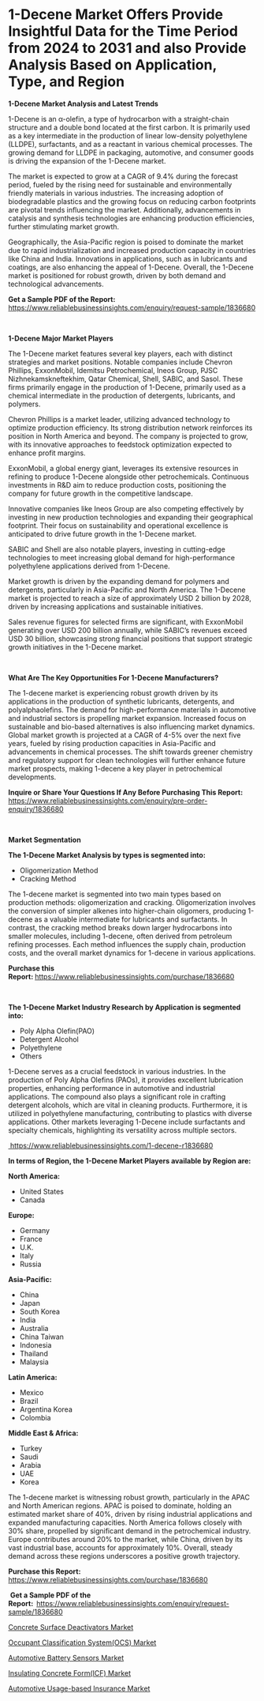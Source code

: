 <p><h1>1-Decene Market Offers Provide Insightful Data for the Time Period from 2024 to 2031 and also Provide Analysis Based on Application, Type, and Region</h1></p><p><strong>1-Decene Market Analysis and Latest Trends</strong></p>
<p><p>1-Decene is an α-olefin, a type of hydrocarbon with a straight-chain structure and a double bond located at the first carbon. It is primarily used as a key intermediate in the production of linear low-density polyethylene (LLDPE), surfactants, and as a reactant in various chemical processes. The growing demand for LLDPE in packaging, automotive, and consumer goods is driving the expansion of the 1-Decene market.</p><p>The market is expected to grow at a CAGR of 9.4% during the forecast period, fueled by the rising need for sustainable and environmentally friendly materials in various industries. The increasing adoption of biodegradable plastics and the growing focus on reducing carbon footprints are pivotal trends influencing the market. Additionally, advancements in catalysis and synthesis technologies are enhancing production efficiencies, further stimulating market growth.</p><p>Geographically, the Asia-Pacific region is poised to dominate the market due to rapid industrialization and increased production capacity in countries like China and India. Innovations in applications, such as in lubricants and coatings, are also enhancing the appeal of 1-Decene. Overall, the 1-Decene market is positioned for robust growth, driven by both demand and technological advancements.</p></p>
<p><strong>Get a Sample PDF of the Report:&nbsp;</strong> <a href="https://www.reliablebusinessinsights.com/enquiry/request-sample/1836680?utm_campaign=116&utm_medium=2&utm_source=Github&utm_content=ia&utm_term=31122024&utm_id=1-decene">https://www.reliablebusinessinsights.com/enquiry/request-sample/1836680</a></p>
<p>&nbsp;</p>
<p><strong>1-Decene Major Market Players</strong></p>
<p><p>The 1-Decene market features several key players, each with distinct strategies and market positions. Notable companies include Chevron Phillips, ExxonMobil, Idemitsu Petrochemical, Ineos Group, PJSC Nizhnekamskneftekhim, Qatar Chemical, Shell, SABIC, and Sasol. These firms primarily engage in the production of 1-Decene, primarily used as a chemical intermediate in the production of detergents, lubricants, and polymers.</p><p>Chevron Phillips is a market leader, utilizing advanced technology to optimize production efficiency. Its strong distribution network reinforces its position in North America and beyond. The company is projected to grow, with its innovative approaches to feedstock optimization expected to enhance profit margins.</p><p>ExxonMobil, a global energy giant, leverages its extensive resources in refining to produce 1-Decene alongside other petrochemicals. Continuous investments in R&D aim to reduce production costs, positioning the company for future growth in the competitive landscape.</p><p>Innovative companies like Ineos Group are also competing effectively by investing in new production technologies and expanding their geographical footprint. Their focus on sustainability and operational excellence is anticipated to drive future growth in the 1-Decene market.</p><p>SABIC and Shell are also notable players, investing in cutting-edge technologies to meet increasing global demand for high-performance polyethylene applications derived from 1-Decene. </p><p>Market growth is driven by the expanding demand for polymers and detergents, particularly in Asia-Pacific and North America. The 1-Decene market is projected to reach a size of approximately USD 2 billion by 2028, driven by increasing applications and sustainable initiatives.</p><p>Sales revenue figures for selected firms are significant, with ExxonMobil generating over USD 200 billion annually, while SABIC’s revenues exceed USD 30 billion, showcasing strong financial positions that support strategic growth initiatives in the 1-Decene market.</p></p>
<p>&nbsp;</p>
<p><strong>What Are The Key Opportunities For 1-Decene Manufacturers?</strong></p>
<p><p>The 1-decene market is experiencing robust growth driven by its applications in the production of synthetic lubricants, detergents, and polyalphaolefins. The demand for high-performance materials in automotive and industrial sectors is propelling market expansion. Increased focus on sustainable and bio-based alternatives is also influencing market dynamics. Global market growth is projected at a CAGR of 4-5% over the next five years, fueled by rising production capacities in Asia-Pacific and advancements in chemical processes. The shift towards greener chemistry and regulatory support for clean technologies will further enhance future market prospects, making 1-decene a key player in petrochemical developments.</p></p>
<p><strong>Inquire or Share Your Questions If Any Before Purchasing This Report:</strong> <a href="https://www.reliablebusinessinsights.com/enquiry/pre-order-enquiry/1836680?utm_campaign=116&utm_medium=2&utm_source=Github&utm_content=ia&utm_term=31122024&utm_id=1-decene">https://www.reliablebusinessinsights.com/enquiry/pre-order-enquiry/1836680</a></p>
<p>&nbsp;</p>
<p><strong>Market Segmentation</strong></p>
<p><strong>The 1-Decene Market Analysis by types is segmented into:</strong></p>
<p><ul><li>Oligomerization Method</li><li>Cracking Method</li></ul></p>
<p><p>The 1-decene market is segmented into two main types based on production methods: oligomerization and cracking. Oligomerization involves the conversion of simpler alkenes into higher-chain oligomers, producing 1-decene as a valuable intermediate for lubricants and surfactants. In contrast, the cracking method breaks down larger hydrocarbons into smaller molecules, including 1-decene, often derived from petroleum refining processes. Each method influences the supply chain, production costs, and the overall market dynamics for 1-decene in various applications.</p></p>
<p><strong>Purchase this Report:&nbsp;</strong><a href="https://www.reliablebusinessinsights.com/purchase/1836680?utm_campaign=116&utm_medium=2&utm_source=Github&utm_content=ia&utm_term=31122024&utm_id=1-decene">https://www.reliablebusinessinsights.com/purchase/1836680</a></p>
<p>&nbsp;</p>
<p><strong>The 1-Decene Market Industry Research by Application is segmented into:</strong></p>
<p><ul><li>Poly Alpha Olefin(PAO)</li><li>Detergent Alcohol</li><li>Polyethylene</li><li>Others</li></ul></p>
<p><p>1-Decene serves as a crucial feedstock in various industries. In the production of Poly Alpha Olefins (PAOs), it provides excellent lubrication properties, enhancing performance in automotive and industrial applications. The compound also plays a significant role in crafting detergent alcohols, which are vital in cleaning products. Furthermore, it is utilized in polyethylene manufacturing, contributing to plastics with diverse applications. Other markets leveraging 1-Decene include surfactants and specialty chemicals, highlighting its versatility across multiple sectors.</p></p>
<p><a href="https://www.reliablebusinessinsights.com/1-decene-r1836680?utm_campaign=116&utm_medium=2&utm_source=Github&utm_content=ia&utm_term=31122024&utm_id=1-decene">&nbsp;https://www.reliablebusinessinsights.com/1-decene-r1836680</a></p>
<p><strong>In terms of Region, the 1-Decene Market Players available by Region are:</strong></p>
<p>
    <p> <strong> North America: </strong>
        <ul>
            <li>United States</li>
            <li>Canada</li>
        </ul>
        </p> 
    <p> <strong> Europe: </strong>
        <ul>
            <li>Germany</li>
            <li>France</li>
            <li>U.K.</li>
            <li>Italy</li>
            <li>Russia</li>
        </ul>
        </p> 
    <p> <strong> Asia-Pacific: </strong>
        <ul>
            <li>China</li>
            <li>Japan</li>
            <li>South Korea</li>
            <li>India</li>
            <li>Australia</li>
            <li>China Taiwan</li>
            <li>Indonesia</li>
            <li>Thailand</li>
            <li>Malaysia</li>
        </ul>
        </p> 
    <p> <strong> Latin America: </strong>
        <ul>
            <li>Mexico</li>
            <li>Brazil</li>
            <li>Argentina Korea</li>
            <li>Colombia</li>
        </ul>
        </p> 
    <p> <strong> Middle East & Africa: </strong>
        <ul>
            <li>Turkey</li>
            <li>Saudi</li>
            <li>Arabia</li>
            <li>UAE</li>
            <li>Korea</li>
        </ul>
    </p>
    </p>
<p><p>The 1-decene market is witnessing robust growth, particularly in the APAC and North American regions. APAC is poised to dominate, holding an estimated market share of 40%, driven by rising industrial applications and expanded manufacturing capacities. North America follows closely with 30% share, propelled by significant demand in the petrochemical industry. Europe contributes around 20% to the market, while China, driven by its vast industrial base, accounts for approximately 10%. Overall, steady demand across these regions underscores a positive growth trajectory.</p></p>
<p><strong>Purchase this Report: </strong><a href="https://www.reliablebusinessinsights.com/purchase/1836680?utm_campaign=116&utm_medium=2&utm_source=Github&utm_content=ia&utm_term=31122024&utm_id=1-decene">https://www.reliablebusinessinsights.com/purchase/1836680</a></p>
<p>&nbsp;<strong>Get a Sample PDF of the Report:&nbsp;&nbsp;</strong><a href="https://www.reliablebusinessinsights.com/enquiry/request-sample/1836680?utm_campaign=116&utm_medium=2&utm_source=Github&utm_content=ia&utm_term=31122024&utm_id=1-decene">https://www.reliablebusinessinsights.com/enquiry/request-sample/1836680</a></p>
<p><strong></strong></p>
<p><p><a href="https://github.com/osbornrdaflalo/Market-Research-Report-List-1/blob/main/concrete-surface-deactivators-market.md?utm_campaign=116&utm_medium=2&utm_source=Github&utm_content=ia&utm_term=31122024&utm_id=1-decene">Concrete Surface Deactivators Market</a></p><p><a href="https://github.com/ElviraLeka1962/Market-Research-Report-List-1/blob/main/occupant-classification-systemocs-market.md?utm_campaign=116&utm_medium=2&utm_source=Github&utm_content=ia&utm_term=31122024&utm_id=1-decene">Occupant Classification System(OCS) Market</a></p><p><a href="https://github.com/darenph8er/Market-Research-Report-List-1/blob/main/automotive-battery-sensors-market.md?utm_campaign=116&utm_medium=2&utm_source=Github&utm_content=ia&utm_term=31122024&utm_id=1-decene">Automotive Battery Sensors Market</a></p><p><a href="https://github.com/lashaunm5st/Market-Research-Report-List-1/blob/main/insulating-concrete-formicf-market.md?utm_campaign=116&utm_medium=2&utm_source=Github&utm_content=ia&utm_term=31122024&utm_id=1-decene">Insulating Concrete Form(ICF) Market</a></p><p><a href="https://github.com/kimberjam0i/Market-Research-Report-List-1/blob/main/automotive-usage-based-insurance-market.md?utm_campaign=116&utm_medium=2&utm_source=Github&utm_content=ia&utm_term=31122024&utm_id=1-decene">Automotive Usage-based Insurance Market</a></p></p>